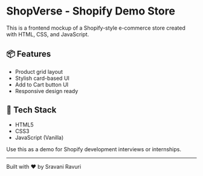 # ShopVerse - Shopify Demo Store

This is a frontend mockup of a Shopify-style e-commerce store created with HTML, CSS, and JavaScript.

## 📦 Features
- Product grid layout
- Stylish card-based UI
- Add to Cart button UI
- Responsive design ready

## 🧰 Tech Stack
- HTML5
- CSS3
- JavaScript (Vanilla)

Use this as a demo for Shopify development interviews or internships.

---

Built with ❤️ by Sravani Ravuri
